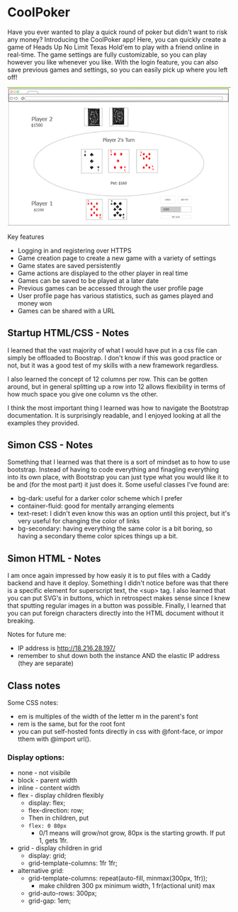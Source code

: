 # CoolPoker

Have you ever wanted to play a quick round of poker but didn't want to risk any money? Introducing the CoolPoker app! Here, you can quickly create a game of Heads Up No Limit Texas Hold'em to play with a friend online in real-time. The game settings are fully customizable, so you can play however you like whenever you like.  With the login feature, you can also save previous games and settings, so you can easily pick up where you left off!

![myimage](startUpSpec/pagemockup.png)

Key features

- Logging in and registering over HTTPS
- Game creation page to create a new game with a variety of settings
- Game states are saved persistently
- Game actions are displayed to the other player in real time
- Games can be saved to be played at a later date
- Previous games can be accessed through the user profile page
- User profile page has various statistics, such as games played and money won
- Games can be shared with a URL

## Startup HTML/CSS - Notes

I learned that the vast majority of what I would have put in a css file can simply be offloaded to Boostrap. I don't know if this was good practice or not, but it was a good test of my skills with a new framework regardless. 

I also learned the concept of 12 columns per row. This can be gotten around, but in general splitting up a row into 12 allows flexibility in terms of how much space you give one column vs the other.

I think the most important thing I learned was how to navigate the Bootstrap documentation. It is surprisingly readable, and I enjoyed looking at all the examples they provided.

## Simon CSS - Notes

Something that I learned was that there is a sort of mindset as to how to use bootstrap. Instead of having to code everything and finagling everything into its own place, with Bootstrap you can just type what you would like it to be and (for the most part) it just does it. Some useful classes I've found are:

- bg-dark: useful for a darker color scheme which I prefer
- container-fluid: good for mentally arranging elements
- text-reset: I didn't even know this was an option until this project, but it's very useful for changing the color of links
- bg-secondary: having everything the same color is a bit boring, so having a secondary theme color spices things up a bit.


## Simon HTML - Notes

I am once again impressed by how easiy it is to put files with a Caddy backend and have it deploy. Something I didn't notice before was that there is a specific element for superscript text, the \<sup\> tag. I also learned that you can put SVG's in buttons, which in retrospect makes sense since I knew that sputting regular images in a button was possible. Finally, I learned that you can put foreign characters directly into the HTML document without it breaking.

Notes for future me:
- IP address is http://18.216.28.197/
- remember to shut down both the instance AND the elastic IP address (they are separate)


## Class notes

Some CSS notes:

- em is multiples of the width of the letter m in the parent's font
- rem is the same, but for the root font
- you can put self-hosted fonts directly in css with @font-face, or impor tthem with @import url().

### Display options:
- none - not visibile
- block - parent width
- inline - content width
- flex - display children flexibly
	- display: flex;
	- flex-direction: row;
	- Then in children, put
	- `flex: 0 80px`
		- 0/1 means will grow/not grow, 80px is the starting growth. If put 1, gets 1fr.
- grid - display children in grid
	- display: grid;
	- grid-template-columns: 1fr 1fr;
- alternative grid:
	- grid-template-columns: repeat(auto-fill, minmax(300px, 1fr));
		- make children 300 px minimum width, 1 fr(actional unit) max
	- grid-auto-rows: 300px;
	- grid-gap: 1em;